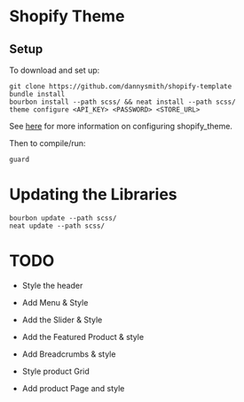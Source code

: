 # Shopify Theme


## Setup

To download and set up:
````
git clone https://github.com/dannysmith/shopify-template
bundle install
bourbon install --path scss/ && neat install --path scss/
theme configure <API_KEY> <PASSWORD> <STORE_URL>
````
See [here](https://github.com/Shopify/shopify_theme) for more information on configuring shopify_theme.

Then to compile/run:
````
guard
````

# Updating the Libraries

````
bourbon update --path scss/
neat update --path scss/
````

# TODO

- Style the header
- Add Menu & Style
- Add the Slider & Style
- Add the Featured Product & style
- Add Breadcrumbs & style

- Style product Grid
- Add product Page and style